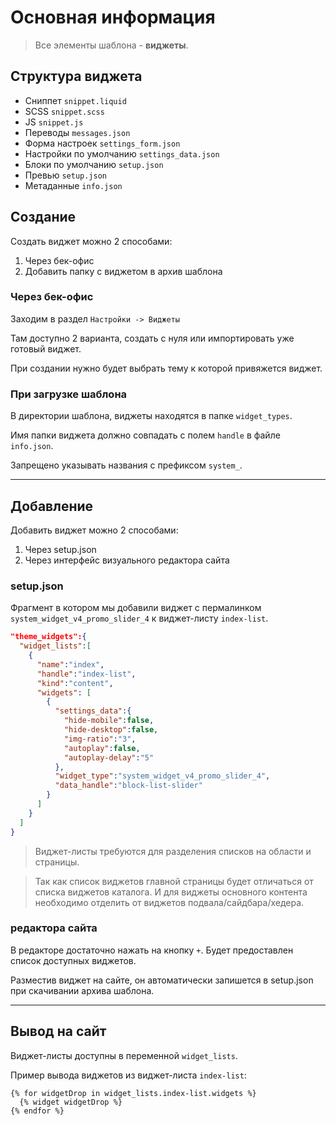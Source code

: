 # Основная информация

> Все элементы шаблона - **виджеты**.

## Структура виджета

- Сниппет  `snippet.liquid`
- SCSS  `snippet.scss`
- JS  `snippet.js`
- Переводы  `messages.json`
- Форма настроек  `settings_form.json`
- Настройки по умолчанию  `settings_data.json`
- Блоки по умолчанию  `setup.json`
- Превью  `setup.json`
- Метаданные  `info.json`

## Создание

Создать виджет можно 2 способами:

1. Через бек-офис
2. Добавить папку с виджетом в архив шаблона

### Через бек-офис

Заходим в раздел `Настройки -> Виджеты`

Там доступно 2 варианта, создать с нуля или импортировать уже готовый виджет.

При создании нужно будет выбрать тему к которой привяжется виджет.

### При загрузке шаблона

В директории шаблона, виджеты находятся в папке `widget_types`.

Имя папки виджета должно совпадать с полем `handle` в файле `info.json`.

Запрещено указывать названия с префиксом `system_`.

---

## Добавление

Добавить виджет можно 2 способами:

1. Через setup.json
2. Через интерфейс визуального редактора сайта

### setup.json

Фрагмент в котором мы добавили виджет с пермалинком `system_widget_v4_promo_slider_4` к виджет-листу `index-list`.

```json
"theme_widgets":{
  "widget_lists":[
    {
      "name":"index",
      "handle":"index-list",
      "kind":"content",
      "widgets": [
        {
          "settings_data":{
            "hide-mobile":false,
            "hide-desktop":false,
            "img-ratio":"3",
            "autoplay":false,
            "autoplay-delay":"5"
          },
          "widget_type":"system_widget_v4_promo_slider_4",
          "data_handle":"block-list-slider"
        }
      ]
    }
  ]
}
```

> Виджет-листы требуются для разделения списков на области и страницы.

> Так как список виджетов главной страницы будет отличаться от списка виджетов каталога. И для виджеты основного контента необходимо отделить от виджетов подвала/сайдбара/хедера.

### редактора сайта

В редакторе достаточно нажать на кнопку `+`. Будет предоставлен список доступных виджетов.

Разместив виджет на сайте, он автоматически запишется в setup.json при скачивании архива шаблона.

---

## Вывод на сайт

Виджет-листы доступны в переменной `widget_lists`.

Пример вывода виджетов из виджет-листа `index-list`:

```liquid
{% for widgetDrop in widget_lists.index-list.widgets %}
  {% widget widgetDrop %}
{% endfor %}
```
